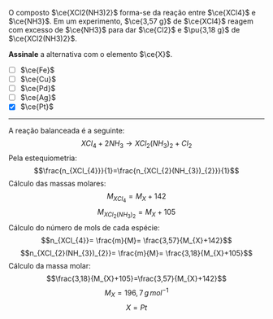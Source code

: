 O composto $\ce{XCl2(NH3)2}$ forma-se da reação entre $\ce{XCl4}$ e $\ce{NH3}$. Em um experimento, $\ce{3,57 g}$ de $\ce{XCl4}$ reagem com excesso de $\ce{NH3}$ para dar $\ce{Cl2}$ e $\pu{3,18 g}$ de $\ce{XCl2(NH3)2}$.

**Assinale** a alternativa com o elemento $\ce{X}$.

- [ ] $\ce{Fe}$
- [ ] $\ce{Cu}$
- [ ] $\ce{Pd}$
- [ ] $\ce{Ag}$
- [x] $\ce{Pt}$

---

A reação balanceada é a seguinte:
$$XCl_{4}+2NH_{3}\rightarrow XCl_{2}(NH_{3})_{2}+Cl_{2}$$
Pela estequiometria:
$$\frac{n_{XCl_{4}}}{1}=\frac{n_{XCl_{2}(NH_{3})_{2}}}{1}$$
Cálculo das massas molares:
$$M_{XCl_{4}}=M_{X}+142$$
$$M_{XCl_{2}(NH_{3})_{2}}=M_X+105$$
Cálculo do número de mols de cada espécie:
$$n_{XCl_{4}}= \frac{m}{M}= \frac{3,57}{M_{X}+142}$$
$$n_{XCl_{2}(NH_{3})_{2}}= \frac{m}{M}= \frac{3,18}{M_{X}+105}$$
Cálculo da massa molar:
$$\frac{3,18}{M_{X}+105}=\frac{3,57}{M_{X}+142}$$
$$M_{X}=196,7\,g\,mol^{-1}$$
$$X=Pt$$

